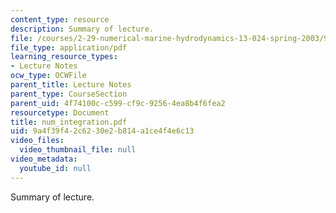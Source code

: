 ```yaml
---
content_type: resource
description: Summary of lecture.
file: /courses/2-29-numerical-marine-hydrodynamics-13-024-spring-2003/9a4f39f42c6230e2b814a1ce4f4e6c13_num_integration.pdf
file_type: application/pdf
learning_resource_types:
- Lecture Notes
ocw_type: OCWFile
parent_title: Lecture Notes
parent_type: CourseSection
parent_uid: 4f74100c-c599-cf9c-9256-4ea8b4f6fea2
resourcetype: Document
title: num_integration.pdf
uid: 9a4f39f4-2c62-30e2-b814-a1ce4f4e6c13
video_files:
  video_thumbnail_file: null
video_metadata:
  youtube_id: null
---
```

Summary of lecture.

